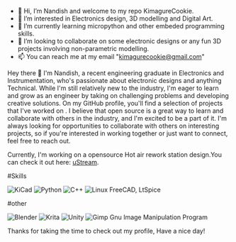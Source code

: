 - 👋 Hi, I’m Nandish and welcome to my repo KimagureCookie.
- 👀 I’m interested in Electronics design, 3D modelling and Digital Art.
- 🌱 I’m currently learning micropython and other embeded programming skills. 
- 💞️ I’m looking to collaborate on some electronic designs or any fun 3D projects involving non-parametric modelling.
- 📫 You can reach me at my email "kimagurecookie@gmail.com"


Hey there 👋
I'm Nandish, a recent engineering graduate in Electronics and Instrumentation, who's passionate about electronic designs and anything Technical. While I'm still relatively new to the industry, I'm eager to learn and grow as an engineer by taking on challenging problems and developing creative solutions.
On my GitHub profile, you'll find a selection of projects that I've worked on . I believe that open source is a great way to learn and collaborate with others in the industry, and I'm excited to be a part of it.
I'm always looking for opportunities to collaborate with others on interesting projects, so if you're interested in working together or just want to connect, feel free to reach out.

Currently, I'm working on a opensource Hot air rework station design.You can check it out here: [uStream](https://github.com/KimagureCookie/uStream). 

#Skills

![KiCad](https://img.shields.io/badge/kicad-%23314CB0.svg?style=for-the-badge&logo=kicad&logoColor=white)
![Python](https://img.shields.io/badge/-Python-3776AB?logo=python&logoColor=white&style=flat-square)
![C++](https://img.shields.io/badge/c++-%2300599C.svg?style=for-the-badge&logo=c%2B%2B&logoColor=white)
![Linux](https://img.shields.io/badge/Linux-FCC624?style=for-the-badge&logo=linux&logoColor=black)
FreeCAD, LtSpice

#other

![Blender](https://img.shields.io/badge/blender-%23F5792A.svg?style=for-the-badge&logo=blender&logoColor=white)
![Krita](https://img.shields.io/badge/Krita-203759?style=for-the-badge&logo=krita&logoColor=EEF37B)
![Unity](https://img.shields.io/badge/unity-%23000000.svg?style=for-the-badge&logo=unity&logoColor=white)
![Gimp Gnu Image Manipulation Program](https://img.shields.io/badge/Gimp-657D8B?style=for-the-badge&logo=gimp&logoColor=FFFFFF)

Thanks for taking the time to check out my profile, Have a nice day!


